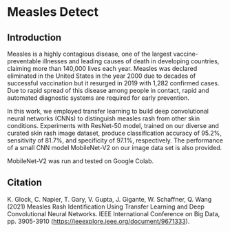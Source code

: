 # Measles Detect

Introduction
------------
Measles is a highly contagious disease, one of the largest vaccine-preventable illnesses and leading causes of death in developing countries, claiming more than 140,000 lives each year. Measles was declared eliminated in the United States in the year 2000 due to decades of successful vaccination but it resurged in 2019 with 1,282 confirmed cases. Due to rapid spread of this disease among people in contact, rapid and automated diagnostic systems are required for early prevention. 

In this work, we employed transfer learning to build deep convolutional neural networks (CNNs) to distinguish measles rash from other skin conditions. Experiments with ResNet-50 model, trained on our diverse and curated skin rash image dataset, produce classification accuracy of 95.2%, sensitivity of 81.7%, and specificity of 97.1%, respectively. The performance of a small CNN model MobileNet-V2 on our image data set is also provided.

MobileNet-V2 was run and tested on Google Colab. 

Citation
----------
K. Glock, C. Napier, T. Gary, V. Gupta, J. Gigante, W. Schaffner, Q. Wang (2021) Measles Rash Identification Using Transfer Learning and Deep Convolutional Neural Networks. IEEE International Conference on Big Data, pp. 3905-3910 (https://ieeexplore.ieee.org/document/9671333).
